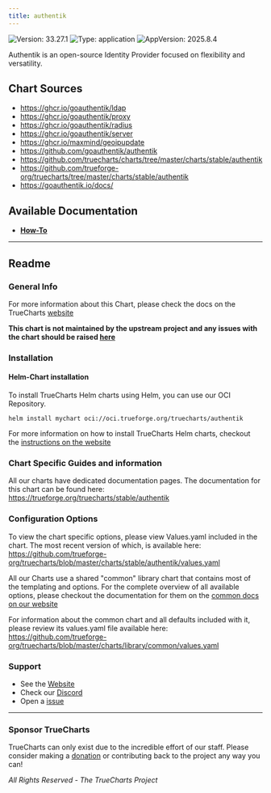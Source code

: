 ```yaml
---
title: authentik
---
```


![Version: 33.27.1](https://img.shields.io/badge/Version-33.27.1-informational?style=flat-square) ![Type: application](https://img.shields.io/badge/Type-application-informational?style=flat-square) ![AppVersion: 2025.8.4](https://img.shields.io/badge/AppVersion-2025.8.4-informational?style=flat-square)

Authentik is an open-source Identity Provider focused on flexibility and versatility.

## Chart Sources

- https://ghcr.io/goauthentik/ldap
- https://ghcr.io/goauthentik/proxy
- https://ghcr.io/goauthentik/radius
- https://ghcr.io/goauthentik/server
- https://ghcr.io/maxmind/geoipupdate
- https://github.com/goauthentik/authentik
- https://github.com/truecharts/charts/tree/master/charts/stable/authentik
- https://github.com/trueforge-org/truecharts/tree/master/charts/stable/authentik
- https://goauthentik.io/docs/

## Available Documentation

- [**How-To**](./how_to)


---

## Readme


### General Info

For more information about this Chart, please check the docs on the TrueCharts [website](https://trueforge.org/truecharts/stable/authentik)

**This chart is not maintained by the upstream project and any issues with the chart should be raised [here](https://github.com/trueforge-org/truecharts/issues/new/choose)**

### Installation

#### Helm-Chart installation

To install TrueCharts Helm charts using Helm, you can use our OCI Repository.

`helm install mychart oci://oci.trueforge.org/truecharts/authentik`

For more information on how to install TrueCharts Helm charts, checkout the [instructions on the website](https://trueforge.org/truecharts/guides/)

### Chart Specific Guides and information

All our charts have dedicated documentation pages.
The documentation for this chart can be found here:
https://trueforge.org/truecharts/stable/authentik

### Configuration Options

To view the chart specific options, please view Values.yaml included in the chart.
The most recent version of which, is available here: https://github.com/trueforge-org/truecharts/blob/master/charts/stable/authentik/values.yaml

All our Charts use a shared "common" library chart that contains most of the templating and options.
For the complete overview of all available options, please checkout the documentation for them on the [common docs on our website](https://trueforge.org/truecharts-common/)

For information about the common chart and all defaults included with it, please review its values.yaml file available here: https://github.com/trueforge-org/truecharts/blob/master/charts/library/common/values.yaml

### Support

- See the [Website](https://truecharts.org)
- Check our [Discord](https://discord.gg/tVsPTHWTtr)
- Open a [issue](https://github.com/trueforge-org/truecharts/issues/new/choose)

---

### Sponsor TrueCharts

TrueCharts can only exist due to the incredible effort of our staff.
Please consider making a [donation](https://trueforge.org/general/sponsor/) or contributing back to the project any way you can!

_All Rights Reserved - The TrueCharts Project_
